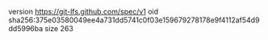 version https://git-lfs.github.com/spec/v1
oid sha256:375e03580049ee4a731dd5741c0f03e159679278178e9f4112af54d9dd5996ba
size 263
